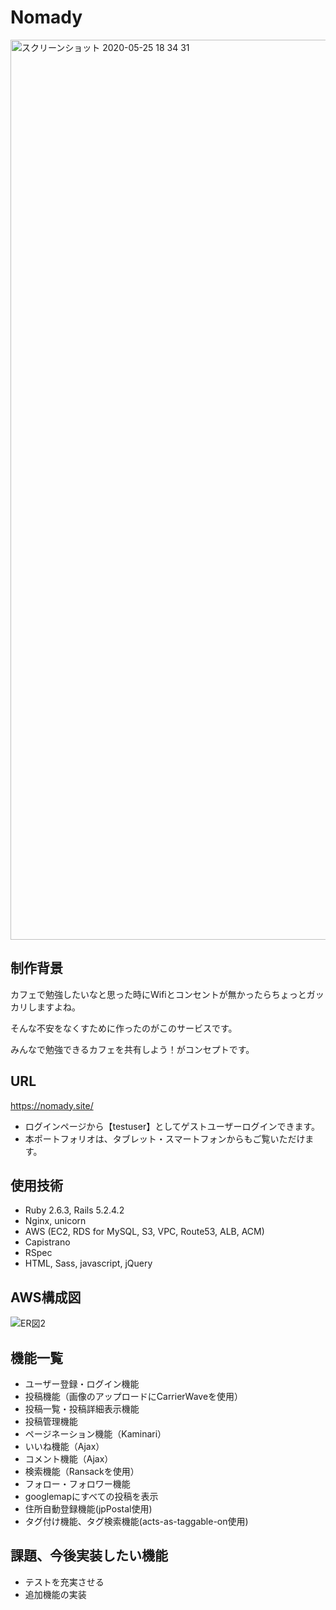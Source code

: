 # Nomady
<img width="1440" alt="スクリーンショット 2020-05-25 18 34 31" src="https://user-images.githubusercontent.com/56670415/82800383-92104e00-9eb6-11ea-8251-cf39b1a954ba.png">

## 制作背景

カフェで勉強したいなと思った時にWifiとコンセントが無かったらちょっとガッカリしますよね。

そんな不安をなくすために作ったのがこのサービスです。

みんなで勉強できるカフェを共有しよう！がコンセプトです。

## URL
https://nomady.site/

* ログインページから【testuser】としてゲストユーザーログインできます。
* 本ポートフォリオは、タブレット・スマートフォンからもご覧いただけます。

## 使用技術
* Ruby 2.6.3, Rails 5.2.4.2
* Nginx, unicorn
* AWS (EC2, RDS for MySQL, S3, VPC, Route53, ALB, ACM)
* Capistrano
* RSpec
* HTML, Sass, javascript, jQuery

## AWS構成図
![ER図2](https://user-images.githubusercontent.com/56670415/82792357-3f309980-9eaa-11ea-9c40-b6a4300a8b8f.png)


## 機能一覧
* ユーザー登録・ログイン機能
* 投稿機能（画像のアップロードにCarrierWaveを使用）
* 投稿一覧・投稿詳細表示機能
* 投稿管理機能
* ページネーション機能（Kaminari）
* いいね機能（Ajax）
* コメント機能（Ajax）
* 検索機能（Ransackを使用）
* フォロー・フォロワー機能
* googlemapにすべての投稿を表示
* 住所自動登録機能(jpPostal使用)
* タグ付け機能、タグ検索機能(acts-as-taggable-on使用)

## 課題、今後実装したい機能
* テストを充実させる
* 追加機能の実装